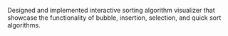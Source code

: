 Designed and implemented interactive sorting algorithm visualizer
that showcase the functionality of bubble, insertion, selection, and
quick sort algorithms.

